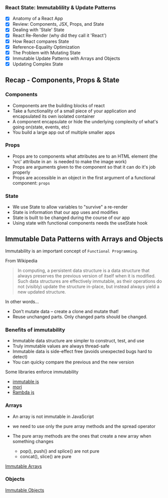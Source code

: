 ### React State: Immutablility & Update Patterns

- [x] Anatomy of a React App
- [x] Review: Components, JSX, Props, and State
- [x] Dealing with 'Stale' State
- [x] React Re-Render (why did they call it 'React')
- [x] How React compares State
- [x] Reference-Equality Optimization
- [x] The Problem with Mutating State
- [x] Immutable Update Patterns with Arrays and Objects
- [x] Updating Complex State

## Recap - Components, Props & State

### Components

- Components are the building blocks of react
- Take a functionality of a small piece of your application and encapsulated its own isolated container
- A component encapsulate or hide the underlying complexity of what's going on(state, events, etc)
- You build a large app out of multiple smaller apps

### Props

- Props are to components what attributes are to an HTML element
  (the 'src' attribute in an <img> is needed to make the image work)
- Props are arguments given to the component so that it can do it's job properly
- Props are accessible in an object in the first argument of a functional component: `props`

### State
- We use State to allow variables to "survive" a re-render
- State is information that our app uses and modifies
- State is built to be changed during the course of our app
- Using state with functional components needs the useState hook

## Immutable Data Patterns with Arrays and Objects

Immutability is an important concept of `Functional Programming`.

From Wikipedia

> In computing, a persistent data structure is a data structure that always preserves the previous version of itself when it is modified. Such data structures are effectively immutable, as their operations do not (visibly) update the structure in-place, but instead always yield a new updated structure.

In other words...

- Don’t mutate data – create a clone and mutate that!
- Reuse unchanged parts. Only changed parts should be changed.

### Benefits of immutability

- Immutable data structure are simpler to construct, test, and use
- Truly immutable values are always thread-safe
- Immutable data is side-effect free (avoids unexpected bugs hard to detect)
- You can quicky compare the previous and the new version

Some libraries enforce immutability

- [immutable js](https://immutable-js.github.io/immutable-js/)
- [mori](https://swannodette.github.io/mori/)
- [Rambda js](https://ramdajs.com/)

### Arrays

- An array is not immutable in JavaScript
- we need to use only the pure array methods and the spread operator
- The pure array methods are the ones that create a new array when something changes

  - pop(), push() and splice() are not pure
  - concat(), slice() are pure

[Immutable Arrays](https://codesandbox.io/s/strange-neumann-j5g5y)

### Objects

[Immutable Objects](https://codesandbox.io/s/modest-pare-28lgm)